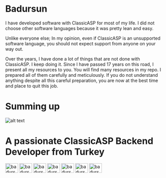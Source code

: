 # Badursun
I have developed software with ClassicASP for most of my life. I did not choose other software languages because it was pretty lean and easy.

Unlike everyone else; In my opinion, even if ClassicASP is an unsupported software language, you should not expect support from anyone on your way out.

Over the years, I have done a lot of things that are not done with ClassicASP. I keep doing it. Since I have passed 17 years on this road, I present all my resources to you. You will find many resources in my repo. I prepared all of them carefully and meticulously. If you do not understand anything despite all this careful preparation, you are now at the best time and place to quit this job.

# Summing up
![alt text](https://github-readme-stats.vercel.app/api?username=badursun&show_icons=true&theme=cobalt)

# A passionate ClassicASP Backend Developer from Turkey
<p align="left">
<a href="https://codepen.io/badursun" target="blank"><img align="center" src="https://cdn.jsdelivr.net/npm/simple-icons@3.0.1/icons/codepen.svg" alt="badursun" height="30" width="40" /></a>
<a href="https://dev.to/badursun" target="blank"><img align="center" src="https://cdn.jsdelivr.net/npm/simple-icons@3.0.1/icons/dev-dot-to.svg" alt="badursun" height="30" width="40" /></a>
<a href="https://linkedin.com/in/badursun" target="blank"><img align="center" src="https://cdn.jsdelivr.net/npm/simple-icons@3.0.1/icons/linkedin.svg" alt="badursun" height="30" width="40" /></a>
<a href="https://fb.com/badursun" target="blank"><img align="center" src="https://cdn.jsdelivr.net/npm/simple-icons@3.0.1/icons/facebook.svg" alt="badursun" height="30" width="40" /></a>
<a href="https://instagram.com/badursun" target="blank"><img align="center" src="https://cdn.jsdelivr.net/npm/simple-icons@3.0.1/icons/instagram.svg" alt="badursun" height="30" width="40" /></a>
<a href="https://medium.com/badursun" target="blank"><img align="center" src="https://cdn.jsdelivr.net/npm/simple-icons@3.0.1/icons/medium.svg" alt="badursun" height="30" width="40" /></a>
<a href="https://www.youtube.com/c/badursun" target="blank"><img align="center" src="https://cdn.jsdelivr.net/npm/simple-icons@3.0.1/icons/youtube.svg" alt="badursun" height="30" width="40" /></a>
</p>

